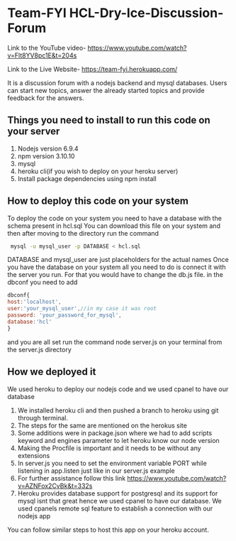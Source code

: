 # Team-FYI HCL-Dry-Ice-Discussion-Forum
Link to the YouTube video- https://www.youtube.com/watch?v=Flt8YV8pc1E&t=204s

Link to the Live Website- https://team-fyi.herokuapp.com/

It is a discussion forum with a nodejs backend and mysql databases. Users can start new topics, answer the already started topics and provide feedback for the answers.

## Things you need to install to run this code on your server
1. Nodejs version 6.9.4
2. npm version 3.10.10
3. mysql
4. heroku cli(if you wish to deploy on your heroku server)
5. Install package dependencies using npm install 

## How to deploy this code on your system
To deploy the code on your system you need to have a database with the schema present in hcl.sql
You can download this file on your system and then after moving to the directory run the command 
```bash
 mysql -u mysql_user -p DATABASE < hcl.sql
 ```
 DATABASE and mysql_user are just placeholders for the actual names
 Once you have the database on your system all you need to do is connect it with the server you run. For that you would have to change
 the db.js file.
 in the dbconf you need to add 
 ```javascript
 dbconf{
 host:'localhost',
 user:'your_mysql_user',//in my case it was root
 password: 'your_password_for_mysql',
 database:'hcl'
 }
 ```
 and you are all set
 run the command node server.js on your terminal from the server.js directory
 
 ## How we deployed it
 We used heroku to deploy our nodejs code and we used cpanel to have our database
 1. We installed heroku cli and then pushed a branch to heroku using git through terminal.
 2. The steps for the same are mentioned on the herokus site
 3. Some additions were in package.json where we had to add scripts keyword and engines parameter to let heroku know our node version
 4. Making the Procfile is important and it needs to be without any extensions
 5. In server.js you need to set the environment variable PORT while listening in app.listen just like in our server.js example
 6. For further assistance follow this link https://www.youtube.com/watch?v=AZNFox2CvBk&t=332s 
 7. Heroku provides database support for postgresql and its support for mysql isnt that great hence we used cpanel to have our
    database. We used cpanels remote sql feature to establish a connection with our nodejs app
    
 You can follow similar steps to host this app on your heroku account.
 
 
